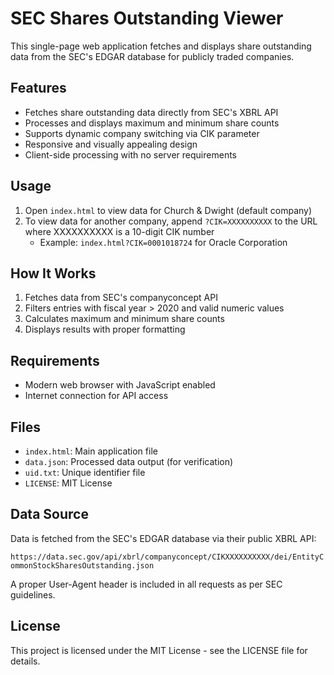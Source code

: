 # SEC Shares Outstanding Viewer

This single-page web application fetches and displays share outstanding data from the SEC's EDGAR database for publicly traded companies.

## Features

- Fetches share outstanding data directly from SEC's XBRL API
- Processes and displays maximum and minimum share counts
- Supports dynamic company switching via CIK parameter
- Responsive and visually appealing design
- Client-side processing with no server requirements

## Usage

1. Open `index.html` to view data for Church & Dwight (default company)
2. To view data for another company, append `?CIK=XXXXXXXXXX` to the URL where XXXXXXXXXX is a 10-digit CIK number
   - Example: `index.html?CIK=0001018724` for Oracle Corporation

## How It Works

1. Fetches data from SEC's companyconcept API
2. Filters entries with fiscal year > 2020 and valid numeric values
3. Calculates maximum and minimum share counts
4. Displays results with proper formatting

## Requirements

- Modern web browser with JavaScript enabled
- Internet connection for API access

## Files

- `index.html`: Main application file
- `data.json`: Processed data output (for verification)
- `uid.txt`: Unique identifier file
- `LICENSE`: MIT License

## Data Source

Data is fetched from the SEC's EDGAR database via their public XBRL API:

`https://data.sec.gov/api/xbrl/companyconcept/CIKXXXXXXXXXX/dei/EntityCommonStockSharesOutstanding.json`

A proper User-Agent header is included in all requests as per SEC guidelines.

## License

This project is licensed under the MIT License - see the LICENSE file for details.